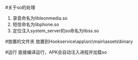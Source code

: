 #关于so的处理
 1. 录音命名为libleonmedia.so
 2. 短信命名为libphone.so
 3. 定位注入system_server的so命名为libss.so
 
#放置的文件夹
放置到Hookservice\app\src\main\assets\binary

#运行
直接编译运行，APK会自动注入进程并加载so